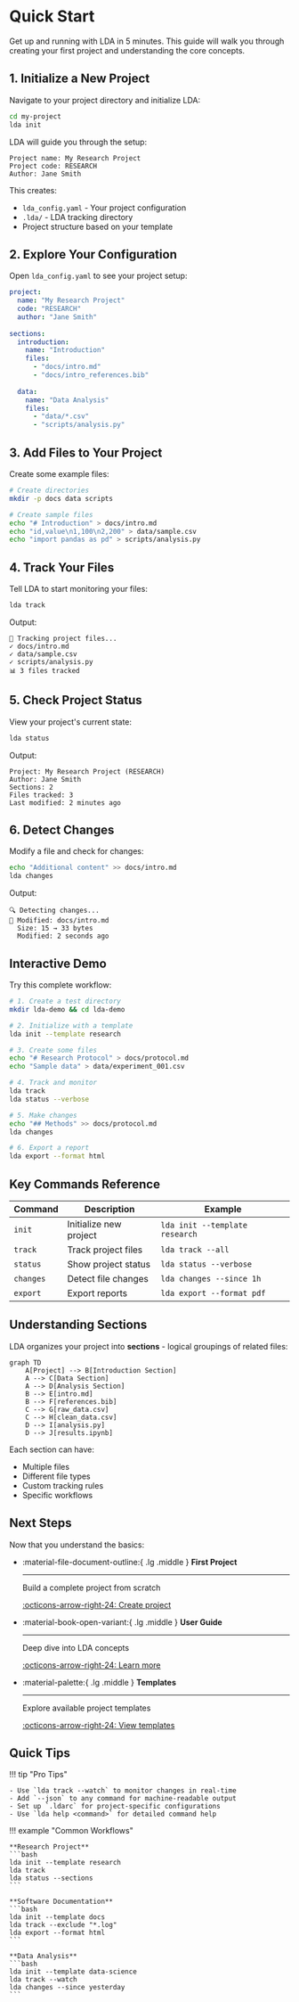 # Quick Start

Get up and running with LDA in 5 minutes. This guide will walk you through creating your first project and understanding the core concepts.

## 1. Initialize a New Project

Navigate to your project directory and initialize LDA:

```bash
cd my-project
lda init
```

LDA will guide you through the setup:

```
Project name: My Research Project
Project code: RESEARCH
Author: Jane Smith
```

This creates:
- `lda_config.yaml` - Your project configuration
- `.lda/` - LDA tracking directory
- Project structure based on your template

## 2. Explore Your Configuration

Open `lda_config.yaml` to see your project setup:

```yaml
project:
  name: "My Research Project"
  code: "RESEARCH"
  author: "Jane Smith"
  
sections:
  introduction:
    name: "Introduction"
    files:
      - "docs/intro.md"
      - "docs/intro_references.bib"
  
  data:
    name: "Data Analysis"
    files:
      - "data/*.csv"
      - "scripts/analysis.py"
```

## 3. Add Files to Your Project

Create some example files:

```bash
# Create directories
mkdir -p docs data scripts

# Create sample files
echo "# Introduction" > docs/intro.md
echo "id,value\n1,100\n2,200" > data/sample.csv
echo "import pandas as pd" > scripts/analysis.py
```

## 4. Track Your Files

Tell LDA to start monitoring your files:

```bash
lda track
```

Output:
```
📁 Tracking project files...
✓ docs/intro.md
✓ data/sample.csv
✓ scripts/analysis.py
📊 3 files tracked
```

## 5. Check Project Status

View your project's current state:

```bash
lda status
```

Output:
```
Project: My Research Project (RESEARCH)
Author: Jane Smith
Sections: 2
Files tracked: 3
Last modified: 2 minutes ago
```

## 6. Detect Changes

Modify a file and check for changes:

```bash
echo "Additional content" >> docs/intro.md
lda changes
```

Output:
```
🔍 Detecting changes...
📝 Modified: docs/intro.md
  Size: 15 → 33 bytes
  Modified: 2 seconds ago
```

## Interactive Demo

Try this complete workflow:

```bash
# 1. Create a test directory
mkdir lda-demo && cd lda-demo

# 2. Initialize with a template
lda init --template research

# 3. Create some files
echo "# Research Protocol" > docs/protocol.md
echo "Sample data" > data/experiment_001.csv

# 4. Track and monitor
lda track
lda status --verbose

# 5. Make changes
echo "## Methods" >> docs/protocol.md
lda changes

# 6. Export a report
lda export --format html
```

## Key Commands Reference

| Command | Description | Example |
|---------|-------------|---------|
| `init` | Initialize new project | `lda init --template research` |
| `track` | Track project files | `lda track --all` |
| `status` | Show project status | `lda status --verbose` |
| `changes` | Detect file changes | `lda changes --since 1h` |
| `export` | Export reports | `lda export --format pdf` |

## Understanding Sections

LDA organizes your project into **sections** - logical groupings of related files:

```mermaid
graph TD
    A[Project] --> B[Introduction Section]
    A --> C[Data Section]
    A --> D[Analysis Section]
    B --> E[intro.md]
    B --> F[references.bib]
    C --> G[raw_data.csv]
    C --> H[clean_data.csv]
    D --> I[analysis.py]
    D --> J[results.ipynb]
```

Each section can have:
- Multiple files
- Different file types
- Custom tracking rules
- Specific workflows

## Next Steps

Now that you understand the basics:

<div class="grid cards" markdown>

-   :material-file-document-outline:{ .lg .middle } __First Project__

    ---

    Build a complete project from scratch
    
    [:octicons-arrow-right-24: Create project](first-project.md)

-   :material-book-open-variant:{ .lg .middle } __User Guide__

    ---

    Deep dive into LDA concepts
    
    [:octicons-arrow-right-24: Learn more](../user-guide/concepts.md)

-   :material-palette:{ .lg .middle } __Templates__

    ---

    Explore available project templates
    
    [:octicons-arrow-right-24: View templates](../user-guide/templates.md)

</div>

## Quick Tips

!!! tip "Pro Tips"

    - Use `lda track --watch` to monitor changes in real-time
    - Add `--json` to any command for machine-readable output
    - Set up `.ldarc` for project-specific configurations
    - Use `lda help <command>` for detailed command help

!!! example "Common Workflows"

    **Research Project**
    ```bash
    lda init --template research
    lda track
    lda status --sections
    ```
    
    **Software Documentation**
    ```bash
    lda init --template docs
    lda track --exclude "*.log"
    lda export --format html
    ```
    
    **Data Analysis**
    ```bash
    lda init --template data-science
    lda track --watch
    lda changes --since yesterday
    ```